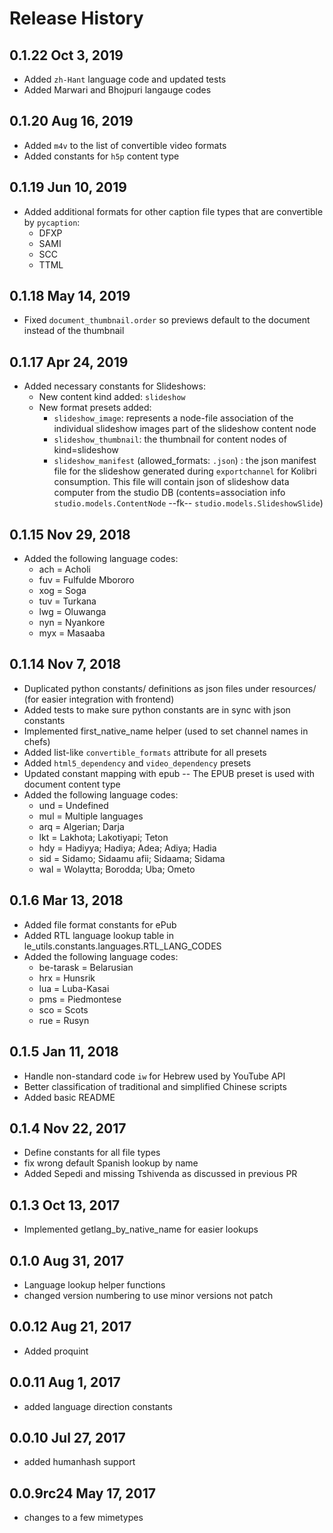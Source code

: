 Release History
===============


0.1.22 Oct 3, 2019
-------------------
  - Added `zh-Hant` language code and updated tests
  - Added Marwari and Bhojpuri langauge codes


0.1.20 Aug 16, 2019
-------------------
  - Added `m4v` to the list of convertible video formats
  - Added constants for `h5p` content type


0.1.19 Jun 10, 2019
-------------------
  - Added additional formats for other caption file types that are convertible by `pycaption`:
    - DFXP
    - SAMI
    - SCC
    - TTML


0.1.18 May 14, 2019
-------------------
  - Fixed `document_thumbnail.order` so previews default to the document instead of the thumbnail


0.1.17 Apr 24, 2019
-------------------
  - Added necessary constants for Slideshows:
    - New content kind added: `slideshow`
    - New format presets added:
      - `slideshow_image`: represents a node-file association of the individual slideshow images part of the slideshow content node
      - `slideshow_thumbnail`: the thumbnail for content nodes of kind=slideshow
      - `slideshow_manifest` (allowed_formats: `.json`) :
          the json manifest file for the slideshow generated during `exportchannel` for Kolibri consumption.
          This file will contain json of slideshow data computer from the studio DB
          (contents=association info `studio.models.ContentNode` --fk-- `studio.models.SlideshowSlide`)


0.1.15 Nov 29, 2018
-------------------
  - Added the following language codes:
    - ach = Acholi
    - fuv = Fulfulde Mbororo 
    - xog = Soga
    - tuv = Turkana
    - lwg = Oluwanga
    - nyn = Nyankore
    - myx = Masaaba



0.1.14 Nov 7, 2018
------------------
  - Duplicated python constants/ definitions as json files under resources/ (for easier integration with frontend)
  - Added tests to make sure python constants are in sync with json constants
  - Implemented first_native_name helper (used to set channel names in chefs)
  - Added list-like `convertible_formats` attribute for all presets
  - Added  `html5_dependency` and `video_dependency` presets
  - Updated constant mapping with epub -- The EPUB preset is used with document content type
  - Added the following language codes:
     - und = Undefined
     - mul = Multiple languages
     - arq = Algerian; Darja
     - lkt = Lakhota; Lakotiyapi; Teton
     - hdy = Hadiyya; Hadiya; Adea; Adiya; Hadia
     - sid = Sidamo; Sidaamu afii; Sidaama; Sidama
     - wal = Wolaytta; Borodda; Uba; Ometo


0.1.6 Mar 13, 2018
------------------
  - Added file format constants for ePub
  - Added RTL language lookup table in le_utils.constants.languages.RTL_LANG_CODES
  - Added the following language codes:
     - be-tarask = Belarusian
     - hrx = Hunsrik
     - lua = Luba-Kasai
     - pms = Piedmontese
     - sco = Scots
     - rue = Rusyn

0.1.5 Jan 11, 2018
------------------
  - Handle non-standard code `iw` for Hebrew used by YouTube API
  - Better classification of traditional and simplified Chinese scripts
  - Added basic README

0.1.4 Nov 22, 2017
------------------
  - Define constants for all file types
  - fix wrong default Spanish lookup by name
  - Added Sepedi and missing Tshivenda as discussed in previous PR

0.1.3 Oct 13, 2017
------------------
  - Implemented getlang_by_native_name for easier lookups

0.1.0 Aug 31, 2017
------------------
  - Language lookup helper functions
  - changed version numbering to use minor versions not patch

0.0.12 Aug 21, 2017
------------------
  - Added proquint

0.0.11 Aug 1, 2017
------------------
  - added language direction constants

0.0.10 Jul 27, 2017
------------------
  - added humanhash support

0.0.9rc24 May 17, 2017
------------------
  - changes to a few mimetypes


